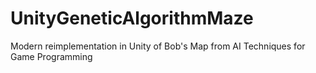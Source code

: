 # UnityGeneticAlgorithmMaze
Modern reimplementation in Unity of Bob's Map from AI Techniques for Game Programming
